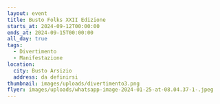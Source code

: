```yaml
---
layout: event
title: Busto Folks XXII Edizione
starts_at: 2024-09-12T00:00:00
ends_at: 2024-09-15T00:00:00
all_day: true
tags:
  - Divertimento
  - Manifestazione
location:
  city: Busto Arsizio
  address: da definirsi
thumbnail: images/uploads/divertimento3.png
flyer: images/uploads/whatsapp-image-2024-01-25-at-08.04.37-1-.jpeg
---
```

